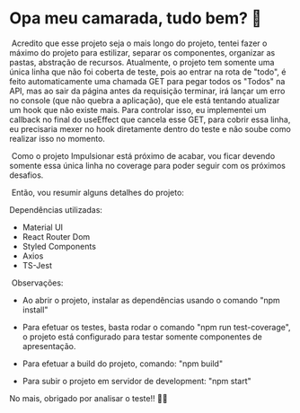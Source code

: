 # Opa meu camarada, tudo bem? 🧞

​	Acredito que esse projeto seja o mais longo do projeto, tentei fazer o máximo do projeto para estilizar, separar os componentes, organizar as pastas, abstração de recursos. Atualmente, o projeto tem somente uma única linha que não foi coberta de teste, pois ao entrar na rota de "todo", é feito automaticamente uma chamada GET para pegar todos os "Todos" na API, mas ao sair da página antes da requisição terminar, irá lançar um erro no console (que não quebra a aplicação), que ele está tentando atualizar um hook que não existe mais. Para controlar isso, eu implementei um callback no final do useEffect que cancela esse GET, para cobrir essa linha, eu precisaria mexer no hook diretamente dentro do teste e não soube como realizar isso no momento. 

​	Como o projeto Impulsionar está próximo de acabar, vou ficar devendo somente essa única linha no coverage para poder seguir com os próximos desafios.

​	Então, vou resumir alguns detalhes do projeto:

Dependências utilizadas:

* Material UI
* React Router Dom
* Styled Components
* Axios
* TS-Jest



​	Observações:

* Ao abrir o projeto, instalar as dependências usando o comando "npm install"

* Para efetuar os testes, basta rodar o comando "npm run test-coverage", o projeto está configurado para testar somente componentes de apresentação.

* Para efetuar a build do projeto, comando: "npm build"
* Para subir o projeto em servidor de development: "npm start"



No mais, obrigado por analisar o teste!! 👋🏻



​	

